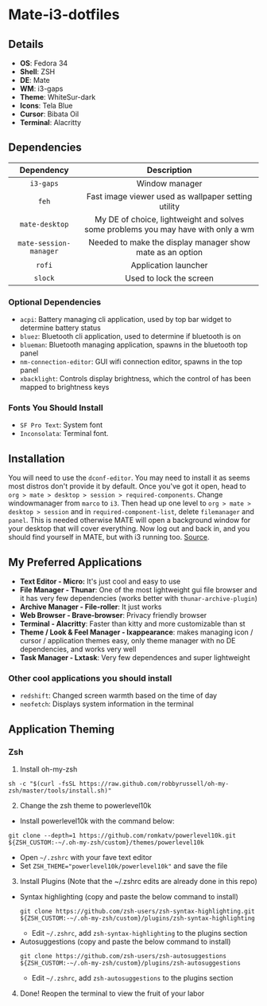 # Mate-i3-dotfiles

## Details ##
+ **OS**: Fedora 34
+ **Shell**: ZSH
+ **DE**: Mate
+ **WM**: i3-gaps
+ **Theme**: WhiteSur-dark
+ **Icons**: Tela Blue
+ **Cursor**: Bibata Oil
+ **Terminal**: Alacritty


## Dependencies ##
|Dependency|Description|
|:----------:|:-------------:|
|`i3-gaps`|Window manager|
|`feh`|Fast image viewer used as wallpaper setting utility|
|`mate-desktop`|My DE of choice, lightweight and solves some problems you may have with only a wm|
|`mate-session-manager`|Needed to make the display manager show mate as an option|
|`rofi`|Application launcher|
|`slock`|Used to lock the screen|

### Optional Dependencies ###
+ `acpi`: Battery managing cli application, used by top bar widget to determine battery status
+ `bluez`: Bluetooth cli application, used to determine if bluetooth is on
+ `blueman`: Bluetooth managing application, spawns in the bluetooth top panel
+ `nm-connection-editor`: GUI wifi connection editor, spawns in the top panel
+ `xbacklight`: Controls display brightness, which the control of has been mapped to brightness keys

### Fonts You Should Install ###
+ `SF Pro Text`: System font
+ `Inconsolata`: Terminal font.


## Installation ##
You will need to use the `dconf-editor`. You may need to install it as seems most distros don't provide it by default. Once you've got it open, head to `org > mate > desktop > session > required-components`. Change windowmanager from `marco` to `i3`.
Then head up one level to `org > mate > desktop > session` and in `required-component-list`, delete `filemanager` and `panel`. This is needed otherwise MATE will open a background window for your desktop that will cover everything.
Now log out and back in, and you should find yourself in MATE, but with i3 running too.
[Source](https://mattgreer.dev/blog/mate-and-i3/).

## My Preferred Applications ##
+ **Text Editor - Micro:** It's just cool and easy to use
+ **File Manager - Thunar**: One of the most lightweight gui file browser and it has very few dependencies (works better with `thunar-archive-plugin`)
+ **Archive Manager - File-roller**: It just works
+ **Web Browser - Brave-browser**: Privacy friendly browser
+ **Terminal - Alacritty**: Faster than kitty and more customizable than st
+ **Theme / Look & Feel Manager - lxappearance**: makes managing icon / cursor / application themes easy, only theme manager with no DE dependencies, and works very well
+ **Task Manager - Lxtask**: Very few dependences and super lightweight


### Other cool applications you should install ###
+ `redshift`: Changed screen warmth based on the time of day
+ `neofetch`: Displays system information in the terminal



## Application Theming ##
### Zsh ###
1. Install oh-my-zsh
```
sh -c "$(curl -fsSL https://raw.github.com/robbyrussell/oh-my-zsh/master/tools/install.sh)"
```
2. Change the zsh theme to powerlevel10k
  + Install powerlevel10k with the command below:
  ```
  git clone --depth=1 https://github.com/romkatv/powerlevel10k.git ${ZSH_CUSTOM:-~/.oh-my-zsh/custom}/themes/powerlevel10k
  ```
  + Open `~/.zshrc` with your fave text editor
  + Set `ZSH_THEME="powerlevel10k/powerlevel10k"` and save the file
3. Install Plugins (Note that the ~/.zshrc edits are already done in this repo)
  + Syntax highlighting (copy and paste the below command to install)
    ```
    git clone https://github.com/zsh-users/zsh-syntax-highlighting.git ${ZSH_CUSTOM:-~/.oh-my-zsh/custom}/plugins/zsh-syntax-highlighting
    ```
    + Edit `~/.zshrc`, add `zsh-syntax-highlighting` to the plugins section
  + Autosuggestions (copy and paste the below command to install)
    ```
    git clone https://github.com/zsh-users/zsh-autosuggestions ${ZSH_CUSTOM:-~/.oh-my-zsh/custom}/plugins/zsh-autosuggestions
    ```
    + Edit `~/.zshrc`, add `zsh-autosuggestions` to the plugins section
4. Done! Reopen the terminal to view the fruit of your labor
